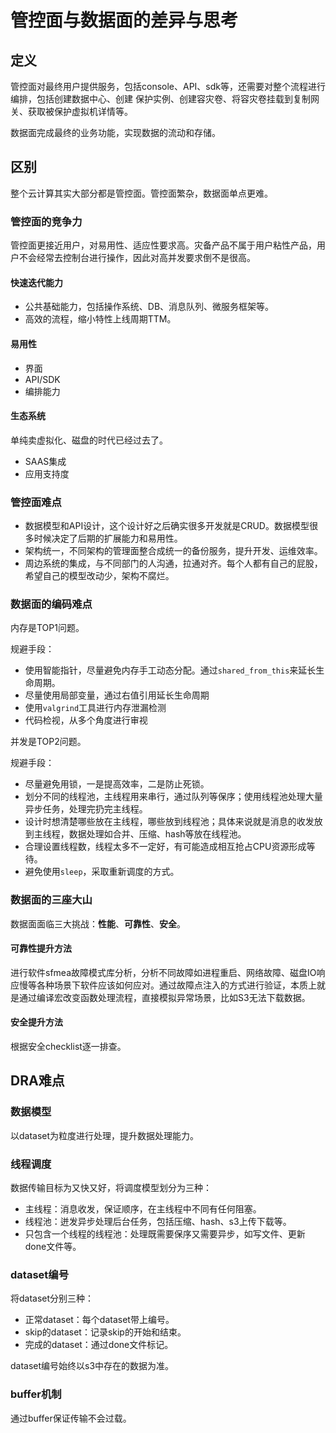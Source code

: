 # 管控面与数据面的差异与思考

## 定义

管控面对最终用户提供服务，包括console、API、sdk等，还需要对整个流程进行编排，包括创建数据中心、创建 保护实例、创建容灾卷、将容灾卷挂载到复制网关、获取被保护虚拟机详情等。

数据面完成最终的业务功能，实现数据的流动和存储。

## 区别

整个云计算其实大部分都是管控面。管控面繁杂，数据面单点更难。

### 管控面的竞争力

管控面更接近用户，对易用性、适应性要求高。灾备产品不属于用户粘性产品，用户不会经常去控制台进行操作，因此对高并发要求倒不是很高。

#### 快速迭代能力

- 公共基础能力，包括操作系统、DB、消息队列、微服务框架等。
- 高效的流程，缩小特性上线周期TTM。

#### 易用性

- 界面
- API/SDK
- 编排能力

#### 生态系统

单纯卖虚拟化、磁盘的时代已经过去了。

- SAAS集成
- 应用支持度

### 管控面难点

- 数据模型和API设计，这个设计好之后确实很多开发就是CRUD。数据模型很多时候决定了后期的扩展能力和易用性。
- 架构统一，不同架构的管理面整合成统一的备份服务，提升开发、运维效率。
- 周边系统的集成，与不同部门的人沟通，拉通对齐。每个人都有自己的屁股，希望自己的模型改动少，架构不腐烂。

### 数据面的编码难点

内存是TOP1问题。

规避手段：

- 使用智能指针，尽量避免内存手工动态分配。通过`shared_from_this`来延长生命周期。
- 尽量使用局部变量，通过右值引用延长生命周期
- 使用`valgrind`工具进行内存泄漏检测
- 代码检视，从多个角度进行审视

并发是TOP2问题。

规避手段：

- 尽量避免用锁，一是提高效率，二是防止死锁。
- 划分不同的线程池，主线程用来串行，通过队列等保序；使用线程池处理大量异步任务，处理完扔完主线程。
- 设计时想清楚哪些放在主线程，哪些放到线程池；具体来说就是消息的收发放到主线程，数据处理如合并、压缩、hash等放在线程池。
- 合理设置线程数，线程太多不一定好，有可能造成相互抢占CPU资源形成等待。
- 避免使用`sleep`，采取重新调度的方式。

### 数据面的三座大山

数据面面临三大挑战：**性能**、**可靠性**、**安全**。

#### 可靠性提升方法

进行软件sfmea故障模式库分析，分析不同故障如进程重启、网络故障、磁盘IO响应慢等各种场景下软件应该如何应对。通过故障点注入的方式进行验证，本质上就是通过编译宏改变函数处理流程，直接模拟异常场景，比如S3无法下载数据。

#### 安全提升方法

根据安全checklist逐一排查。

## DRA难点

### 数据模型

以dataset为粒度进行处理，提升数据处理能力。

### 线程调度

数据传输目标为又快又好，将调度模型划分为三种：

- 主线程：消息收发，保证顺序，在主线程中不同有任何阻塞。
- 线程池：迸发异步处理后台任务，包括压缩、hash、s3上传下载等。
- 只包含一个线程的线程池：处理既需要保序又需要异步，如写文件、更新done文件等。

### dataset编号

将dataset分别三种：

- 正常dataset：每个dataset带上编号。
- skip的dataset：记录skip的开始和结束。
- 完成的dataset：通过done文件标记。

dataset编号始终以s3中存在的数据为准。

### buffer机制

通过buffer保证传输不会过载。